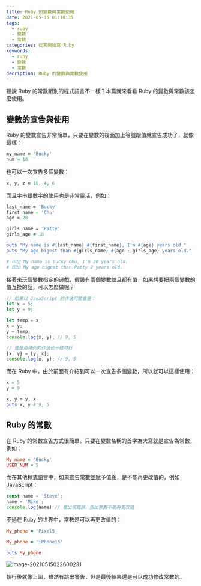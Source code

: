 ```yaml
---
title: Ruby 的變數與常數使用
date: 2021-05-15 01:18:35
tags:
  - ruby
  - 變數
  - 常數
categories: 從零開始寫 Ruby 
keywords:
  - ruby
  - 變數
  - 常數
decription: Ruby 的變數與常數使用 
---
```


聽說 Ruby 的常數跟別的程式語言不一樣？本篇就來看看 Ruby 的變數與常數該怎麼使用。

<!-- read more -->

## 變數的宣告與使用

Ruby 的變數宣告非常簡單，只要在變數的後面加上等號跟值就宣告成功了，就像這樣：

```ruby
my_name = 'Bucky'
num = 10
```

也可以一次宣告多個變數：

```ruby
x, y, z = 10, 4, 6
```

而且字串跟數字的使用也是非常靈活，例如：

```ruby
last_name = 'Bucky'
first_name = 'Chu'
age = 20

girls_name = 'Patty'
girls_age = 18

puts "My name is #{last_name} #{first_name}, I'm #{age} years old."
puts "My age bigest than #{girls_name} #{age - girls_age} years old."

# 印出 My name is Bucky Chu, I'm 20 years old.
# 印出 My age bigest than Patty 2 years old.
```

接著來玩個變數指定的遊戲，假設有兩個變數並且都有值，如果想要把兩個變數的值互換的話，可以怎麼做呢？

```js
// 如果以 JavaScript 的作法可能會是：
let x = 5;
let y = 9;

let temp = x;
x = y;
y = temp;
console.log(x, y); // 9, 5

// 或是用陣列的作法也一樣可行
[x, y] = [y, x];
console.log(x, y); // 9, 5

```

而在 Ruby 中，由於前面有介紹到可以一次宣告多個變數，所以就可以這樣使用：

```ruby
x = 5
y = 9

x, y = y, x
puts x, y # 9, 5
```



## Ruby 的常數

在 Ruby 的常數宣告方式很簡單，只要在變數名稱的首字為大寫就是宣告為常數，例如：

```ruby
My_name = 'Bucky'
USER_NUM = 5
```

而在其他程式語言中，如果宣告常數並賦予值後，是不能再更改值的，例如 JavaScript：

```js
const name = 'Steve';
name = 'Mike';
console.log(name) // 會出現錯誤，指出常數不能再更改值
```

不過在 Ruby 的世界中，常數是可以再更改值的：

```ruby
My_phone = 'Pixel5'

My_phone = 'iPhone13'

puts My_phone
```

![image-20210515022600231](https://i.imgur.com/5HbhevE.png)

執行後就像上圖，雖然有跳出警告，但是最後結果還是可以成功修改常數的。
